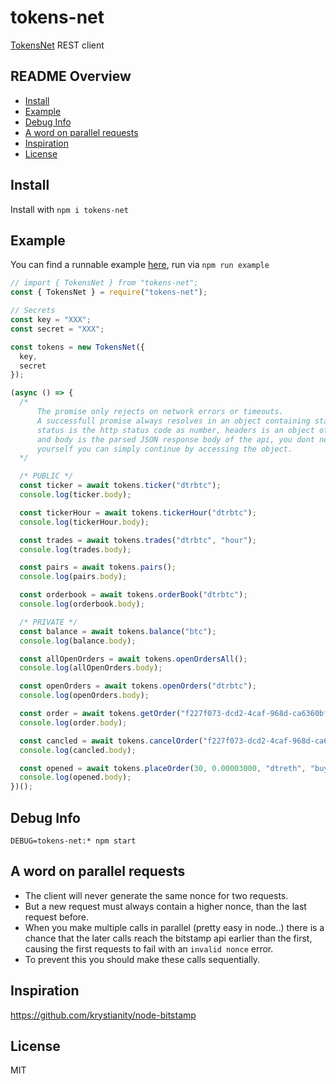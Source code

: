 # tokens-net

[TokensNet](https://www.tokens.net/) REST client

## README Overview

* [Install](#install)
* [Example](#example)
* [Debug Info](#debug-info)
* [A word on parallel requests](#a-word-on-parallel-requests)
* [Inspiration](#inspiration)
* [License](#license)

## Install

Install with `npm i tokens-net`

## Example

You can find a runnable example [here](example/index.js), run via `npm run example`

```javascript
// import { TokensNet } from "tokens-net";
const { TokensNet } = require("tokens-net");

// Secrets
const key = "XXX";
const secret = "XXX";

const tokens = new TokensNet({
  key,
  secret
});

(async () => {
  /*
      The promise only rejects on network errors or timeouts.
      A successfull promise always resolves in an object containing status, headers and body.
      status is the http status code as number, headers is an object of http response headers
      and body is the parsed JSON response body of the api, you dont need to parse the results
      yourself you can simply continue by accessing the object.
  */

  /* PUBLIC */
  const ticker = await tokens.ticker("dtrbtc");
  console.log(ticker.body);

  const tickerHour = await tokens.tickerHour("dtrbtc");
  console.log(tickerHour.body);

  const trades = await tokens.trades("dtrbtc", "hour");
  console.log(trades.body);

  const pairs = await tokens.pairs();
  console.log(pairs.body);

  const orderbook = await tokens.orderBook("dtrbtc");
  console.log(orderbook.body);

  /* PRIVATE */
  const balance = await tokens.balance("btc");
  console.log(balance.body);

  const allOpenOrders = await tokens.openOrdersAll();
  console.log(allOpenOrders.body);

  const openOrders = await tokens.openOrders("dtrbtc");
  console.log(openOrders.body);

  const order = await tokens.getOrder("f227f073-dcd2-4caf-968d-ca6360bf145e");
  console.log(order.body);

  const cancled = await tokens.cancelOrder("f227f073-dcd2-4caf-968d-ca6360bf145e");
  console.log(cancled.body);

  const opened = await tokens.placeOrder(30, 0.00003000, "dtreth", "buy");
  console.log(opened.body);
})();
```

## Debug Info

`DEBUG=tokens-net:* npm start`

## A word on parallel requests

* The client will never generate the same nonce for two requests.
* But a new request must always contain a higher nonce, than the last request before.
* When you make multiple calls in parallel (pretty easy in node..) there is a chance
    that the later calls reach the bitstamp api earlier than the first, causing the first
    requests to fail with an `invalid nonce` error.
* To prevent this you should make these calls sequentially.

## Inspiration
https://github.com/krystianity/node-bitstamp

## License

MIT
